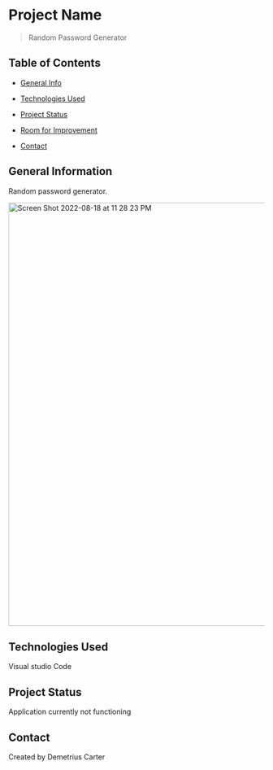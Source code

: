 # Project Name
> Random Password Generator

## Table of Contents
* [General Info](#general-information)
* [Technologies Used](#technologies-used)
* [Project Status](#project-status)
* [Room for Improvement](#room-for-improvement)

* [Contact](#contact)


## General Information
Random password generator. 

<img width="832" alt="Screen Shot 2022-08-18 at 11 28 23 PM" src="https://user-images.githubusercontent.com/108381693/185543748-6123b35e-73f4-4211-a8e0-a7ebb669bc73.png">






## Technologies Used
Visual studio Code

## Project Status
Application currently not functioning 

## Contact
Created by Demetrius Carter









